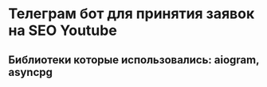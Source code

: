 # Телеграм бот для принятия заявок на SEO Youtube
## Библиотеки которые использовались: aiogram, asyncpg

